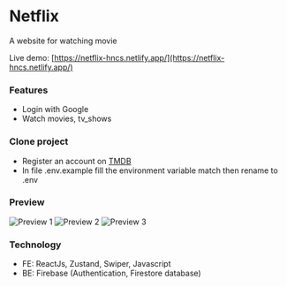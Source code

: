 # Netflix

A website for watching movie

Live demo: [https://netflix-hncs.netlify.app/](https://netflix-hncs.netlify.app/)

### Features

- Login with Google
- Watch movies, tv_shows

### Clone project

- Register an account on [TMDB](https://www.themoviedb.org/?language=vi)
- In file .env.example fill the environment variable match then rename to .env

### Preview

![Preview 1](https://res.cloudinary.com/dynupxxry/image/upload/v1657818043/netflix/login_mg2q4o.png)
![Preview 2](https://res.cloudinary.com/dynupxxry/image/upload/v1657818115/netflix/home_xqnds9.png)
![Preview 3](https://res.cloudinary.com/dynupxxry/image/upload/v1657818176/netflix/watch_cc0lcd.png)

### Technology

- FE: ReactJs, Zustand, Swiper, Javascript
- BE: Firebase (Authentication, Firestore database)
